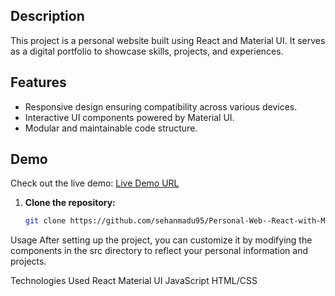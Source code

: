 ## Description

This project is a personal website built using React and Material UI. It serves as a digital portfolio to showcase skills, projects, and experiences.

## Features

- Responsive design ensuring compatibility across various devices.
- Interactive UI components powered by Material UI.
- Modular and maintainable code structure.

## Demo

Check out the live demo: [Live Demo URL](https://sehanmadu95.github.io/Personal-Web--React-with-Material-UI/)

1. **Clone the repository:**
   ```bash
   git clone https://github.com/sehanmadu95/Personal-Web--React-with-Material-UI.git

Usage
After setting up the project, you can customize it by modifying the components in the src directory to reflect your personal information and projects.

Technologies Used
React
Material UI
JavaScript
HTML/CSS
